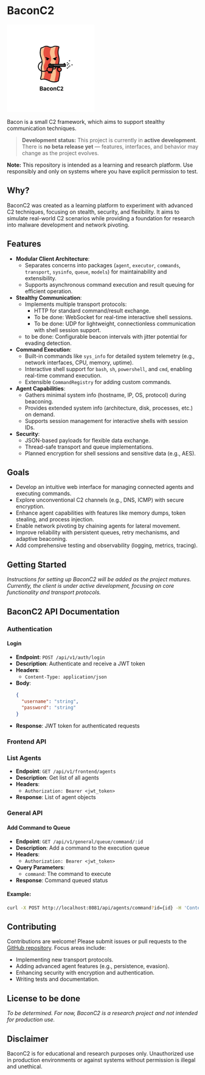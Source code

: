 # BaconC2

<img src="https://github.com/RabbITCybErSeC/BaconC2/blob/main/images/baconc2_withoutbackground.png" width="230">

Bacon is a small C2 framework, which aims to support stealthy communication techniques.

> **Development status:** This project is currently in **active development**. There is **no beta release yet** — features, interfaces, and behavior may change as the project evolves.

**Note:** This repository is intended as a learning and research platform. Use responsibly and only on systems where you have explicit permission to test.

## Why?

BaconC2 was created as a learning platform to experiment with advanced C2 techniques, focusing on stealth, security, and flexibility. It aims to simulate real-world C2 scenarios while providing a foundation for research into malware development and network pivoting.


## Features

- **Modular Client Architecture**:
  - Separates concerns into packages (`agent`, `executor`, `commands`, `transport`, `sysinfo`, `queue`, `models`) for maintainability and extensibility.
  - Supports asynchronous command execution and result queuing for efficient operation.
- **Stealthy Communication**:
  - Implements multiple transport protocols:
    - HTTP for standard command/result exchange.
    - To be done: WebSocket for real-time interactive shell sessions.
    - To be done: UDP for lightweight, connectionless communication with shell session support.
  - to be done: Configurable beacon intervals with jitter potential for evading detection.
- **Command Execution**:
  - Built-in commands like `sys_info` for detailed system telemetry (e.g., network interfaces, CPU, memory, uptime).
  - Interactive shell support for `bash`, `sh`, `powershell`, and `cmd`, enabling real-time command execution.
  - Extensible `CommandRegistry` for adding custom commands.
- **Agent Capabilities**:
  - Gathers minimal system info (hostname, IP, OS, protocol) during beaconing.
  - Provides extended system info (architecture, disk, processes, etc.) on demand.
  - Supports session management for interactive shells with session IDs.
- **Security**:
  - JSON-based payloads for flexible data exchange.
  - Thread-safe transport and queue implementations.
  - Planned encryption for shell sessions and sensitive data (e.g., AES).


## Goals

- Develop an intuitive web interface for managing connected agents and executing commands.
- Explore unconventional C2 channels (e.g., DNS, ICMP) with secure encryption.
- Enhance agent capabilities with features like memory dumps, token stealing, and process injection.
- Enable network pivoting by chaining agents for lateral movement.
- Improve reliability with persistent queues, retry mechanisms, and adaptive beaconing.
- Add comprehensive testing and observability (logging, metrics, tracing).

## Getting Started

*Instructions for setting up BaconC2 will be added as the project matures. Currently, the client is under active development, focusing on core functionality and transport protocols.*


## BaconC2 API Documentation

### Authentication

#### Login
- **Endpoint**: `POST /api/v1/auth/login`
- **Description**: Authenticate and receive a JWT token
- **Headers**: 
  - `Content-Type: application/json`
- **Body**: 
  ```json
  {
    "username": "string",
    "password": "string"
  }
  ```
- **Response**: JWT token for authenticated requests

### Frontend API

### List Agents
- **Endpoint**: `GET /api/v1/frontend/agents`
- **Description**: Get list of all agents
- **Headers**: 
  - `Authorization: Bearer <jwt_token>`
- **Response**: List of agent objects

### General API

#### Add Command to Queue
- **Endpoint**: `GET /api/v1/general/queue/command/:id`
- **Description**: Add a command to the execution queue
- **Headers**: 
  - `Authorization: Bearer <jwt_token>`
- **Query Parameters**: 
  - `command`: The command to execute
- **Response**: Command queued status

#### Example:

```bash
curl -X POST http://localhost:8081/api/agents/command?id={id} -H 'Content-Type: application/json' -d '{ "command": "whoami"}' -v
```

## Contributing

Contributions are welcome! Please submit issues or pull requests to the [GitHub repository](https://github.com/RabbITCybErSeC/BaconC2). Focus areas include:

- Implementing new transport protocols.
- Adding advanced agent features (e.g., persistence, evasion).
- Enhancing security with encryption and authentication.
- Writing tests and documentation.

## License to be done

*To be determined. For now, BaconC2 is a research project and not intended for production use.*

## Disclaimer

BaconC2 is for educational and research purposes only. Unauthorized use in production environments or against systems without permission is illegal and unethical.
